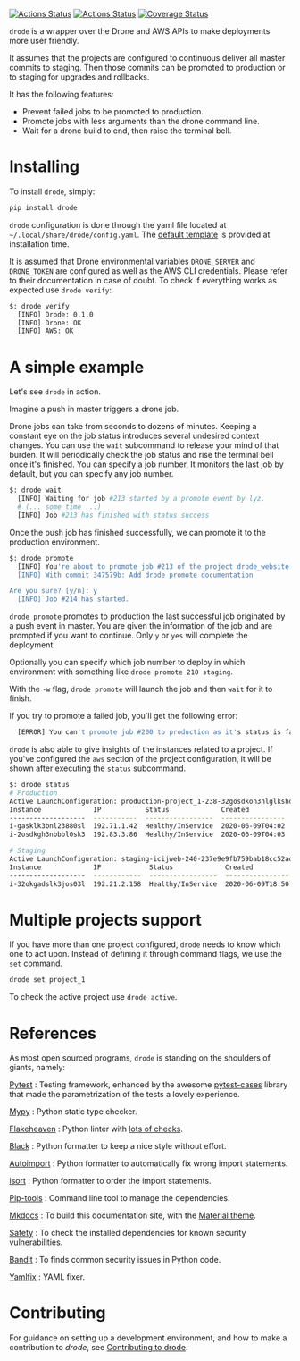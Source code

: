 [![Actions Status](https://github.com/lyz-code/drode/workflows/Tests/badge.svg)](https://github.com/lyz-code/drode/actions)
[![Actions Status](https://github.com/lyz-code/drode/workflows/Build/badge.svg)](https://github.com/lyz-code/drode/actions)
[![Coverage Status](https://coveralls.io/repos/github/lyz-code/drode/badge.svg?branch=master)](https://coveralls.io/github/lyz-code/drode?branch=master)

`drode` is a wrapper over the Drone and AWS APIs to make deployments more user
friendly.

It assumes that the projects are configured to continuous deliver all master
commits to staging. Then those commits can be promoted to production or to
staging for upgrades and rollbacks.

It has the following features:

* Prevent failed jobs to be promoted to production.
* Promote jobs with less arguments than the drone command line.
* Wait for a drone build to end, then raise the terminal bell.

# Installing

To install `drode`, simply:

```bash
pip install drode
```

`drode` configuration is done through the yaml file located at
`~/.local/share/drode/config.yaml`. The [default
template](https://github.com/lyz-code/drode/blob/master/assets/config.yaml) is
provided at installation time.

It is assumed that Drone environmental variables `DRONE_SERVER` and
`DRONE_TOKEN` are configured as well as the AWS CLI credentials. Please refer to
their documentation in case of doubt. To check if everything works as expected
use `drode verify`:

```bash
$: drode verify
  [INFO] Drode: 0.1.0
  [INFO] Drone: OK
  [INFO] AWS: OK
```

# A simple example

Let's see `drode` in action.

Imagine a push in master triggers a drone job.

Drone jobs can take from seconds to dozens of minutes. Keeping a constant eye on
the job status introduces several undesired context changes. You can use the
`wait` subcommand to release your mind of that burden. It will periodically
check the job status and rise the terminal bell once it's finished. You can
specify a job number, It monitors the last job by default, but you can specify
any job number.

```bash
$: drode wait
  [INFO] Waiting for job #213 started by a promote event by lyz.
  # (... some time ...)
  [INFO] Job #213 has finished with status success
```

Once the push job has finished successfully, we can promote it to the production
environment.

```bash
$: drode promote
  [INFO] You're about to promote job #213 of the project drode_website to production
  [INFO] With commit 347579b: Add drode promote documentation

Are you sure? [y/n]: y
  [INFO] Job #214 has started.
```

`drode promote` promotes to production the last successful job originated by
a push event in master. You are given the information of the job and are
prompted if you want to continue. Only `y` or `yes` will complete the
deployment.

Optionally you can specify which job number to deploy in which environment with
something like `drode promote 210 staging`.

With the `-w` flag, `drode promote` will launch the job and then `wait` for it
to finish.

If you try to promote a failed job, you'll get the following error:

```bash
  [ERROR] You can't promote job #200 to production as it's status is failure
```

`drode` is also able to give insights of the instances related to a project. If
you've configured the `aws` section of the project configuration, it will be
shown after executing the `status` subcommand.

```bash
$: drode status
# Production
Active LaunchConfiguration: production-project_1-238-32gosdkon3hlglkshonbllsdk32023950lskenbl
Instance             IP           Status             Created           LaunchConfiguration
-------------------  -----------  -----------------  ----------------  -----------------------------------
i-gasklk3bnl23880sl  192.71.1.42  Healthy/InService  2020-06-09T04:02  production-project_1-238-32gosdkon3h
i-2osdkgh3nbbbl0sk3  192.83.3.86  Healthy/InService  2020-06-09T04:03  production-project_1-238-32gosdkon3h

# Staging
Active LaunchConfiguration: staging-icijweb-240-237e9e9fb759bab18cc52ad5b7c407e9975831d3
Instance             IP            Status             Created           LaunchConfiguration
-------------------  ------------  -----------------  ----------------  -----------------------------------
i-32okgadslk3jos03l  192.21.2.158  Healthy/InService  2020-06-09T18:50  staging-project_1-238-32gosdkon3h
```

# Multiple projects support

If you have more than one project configured, `drode` needs to know which one to
act upon. Instead of defining it through command flags, we use the `set`
command.

```bash
drode set project_1
```

To check the active project use `drode active`.

# References

As most open sourced programs, `drode` is standing on the shoulders of
giants, namely:

[Pytest](https://docs.pytest.org/en/latest)
: Testing framework, enhanced by the awesome
    [pytest-cases](https://smarie.github.io/python-pytest-cases/) library that made
    the parametrization of the tests a lovely experience.

[Mypy](https://mypy.readthedocs.io/en/stable/)
: Python static type checker.

[Flakeheaven](https://github.com/flakeheaven/flakeheaven)
: Python linter with [lots of
    checks](https://lyz-code.github.io/blue-book/devops/flakeheaven#plugins).

[Black](https://black.readthedocs.io/en/stable/)
: Python formatter to keep a nice style without effort.

[Autoimport](https://github.com/lyz-code/autoimport)
: Python formatter to automatically fix wrong import statements.

[isort](https://github.com/timothycrosley/isort)
: Python formatter to order the import statements.

[Pip-tools](https://github.com/jazzband/pip-tools)
: Command line tool to manage the dependencies.

[Mkdocs](https://www.mkdocs.org/)
: To build this documentation site, with the
[Material theme](https://squidfunk.github.io/mkdocs-material).

[Safety](https://github.com/pyupio/safety)
: To check the installed dependencies for known security vulnerabilities.

[Bandit](https://bandit.readthedocs.io/en/latest/)
: To finds common security issues in Python code.

[Yamlfix](https://github.com/lyz-code/yamlfix)
: YAML fixer.

# Contributing

For guidance on setting up a development environment, and how to make
a contribution to *drode*, see [Contributing to
drode](https://lyz-code.github.io/drode/contributing).
